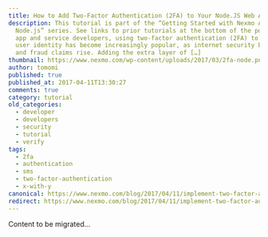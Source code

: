 ```yaml
---
title: How to Add Two-Factor Authentication (2FA) to Your Node.JS Web Apps
description: This tutorial is part of the “Getting Started with Nexmo APIs and
  Node.js” series. See links to prior tutorials at the bottom of the post. Among
  app and service developers, using two-factor authentication (2FA) to verify
  user identity has become increasingly popular, as internet security breaches
  and fraud claims rise. Adding the extra layer of […]
thumbnail: https://www.nexmo.com/wp-content/uploads/2017/03/2fa-node.png
author: tomomi
published: true
published_at: 2017-04-11T13:30:27
comments: true
category: tutorial
old_categories:
  - developer
  - developers
  - security
  - tutorial
  - verify
tags:
  - 2fa
  - authentication
  - sms
  - two-factor-authentication
  - x-with-y
canonical: https://www.nexmo.com/blog/2017/04/11/implement-two-factor-authentication-2fa-web-apps-node-js-dr
redirect: https://www.nexmo.com/blog/2017/04/11/implement-two-factor-authentication-2fa-web-apps-node-js-dr
---
```

Content to be migrated...